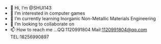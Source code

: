 - 👋 Hi, I’m @SHUI143
- 👀 I’m interested in computer games 
- 🌱 I’m currently learning Inorganic Non-Metallic Materials Engineering
- 💞️ I’m looking to collaborate on 
- 📫 How to reach me ...QQ:1120991804 Mail:1120991804@qq.com TEL:18256990897

<!---
SHUI143/SHUI143 is a ✨ special ✨ repository because its `README.md` (this file) appears on your GitHub profile.
You can click the Preview link to take a look at your changes.
--->
